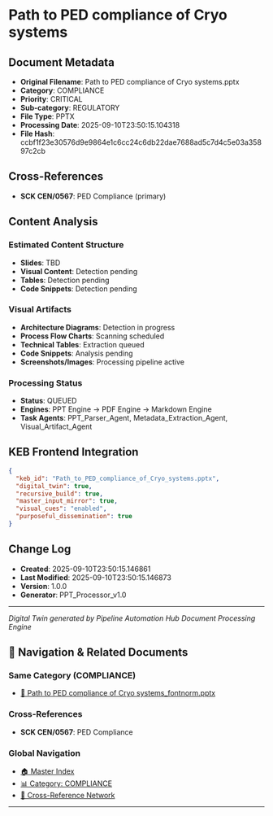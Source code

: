 # Path to PED compliance of Cryo systems

## Document Metadata
- **Original Filename**: Path to PED compliance of Cryo systems.pptx
- **Category**: COMPLIANCE
- **Priority**: CRITICAL
- **Sub-category**: REGULATORY
- **File Type**: PPTX
- **Processing Date**: 2025-09-10T23:50:15.104318
- **File Hash**: ccbf1f23e30576d9e9864e1c6cc24c6db22dae7688ad5c7d4c5e03a35897c2cb

## Cross-References
- **SCK CEN/0567**: PED Compliance (primary)

## Content Analysis
### Estimated Content Structure
- **Slides**: TBD
- **Visual Content**: Detection pending
- **Tables**: Detection pending
- **Code Snippets**: Detection pending

### Visual Artifacts
- **Architecture Diagrams**: Detection in progress
- **Process Flow Charts**: Scanning scheduled  
- **Technical Tables**: Extraction queued
- **Code Snippets**: Analysis pending
- **Screenshots/Images**: Processing pipeline active

### Processing Status
- **Status**: QUEUED
- **Engines**: PPT Engine → PDF Engine → Markdown Engine
- **Task Agents**: PPT_Parser_Agent, Metadata_Extraction_Agent, Visual_Artifact_Agent

## KEB Frontend Integration
```json
{
  "keb_id": "Path_to_PED_compliance_of_Cryo_systems.pptx",
  "digital_twin": true,
  "recursive_build": true,
  "master_input_mirror": true,
  "visual_cues": "enabled",
  "purposeful_dissemination": true
}
```

## Change Log
- **Created**: 2025-09-10T23:50:15.146861
- **Last Modified**: 2025-09-10T23:50:15.146873
- **Version**: 1.0.0
- **Generator**: PPT_Processor_v1.0

---
*Digital Twin generated by Pipeline Automation Hub Document Processing Engine*


## 🧭 Navigation & Related Documents

### Same Category (COMPLIANCE)
- [📄 Path to PED compliance of Cryo systems_fontnorm.pptx](./Path_to_PED_compliance_of_Cryo_systems_fontnorm.md)

### Cross-References
- **SCK CEN/0567**: PED Compliance

### Global Navigation
- [🏠 Master Index](../recursive_build/master_index.md)
- [📊 Category: COMPLIANCE](../recursive_build/category_compliance.md)
- [🔗 Cross-Reference Network](../recursive_build/cross_reference_network.md)

---

